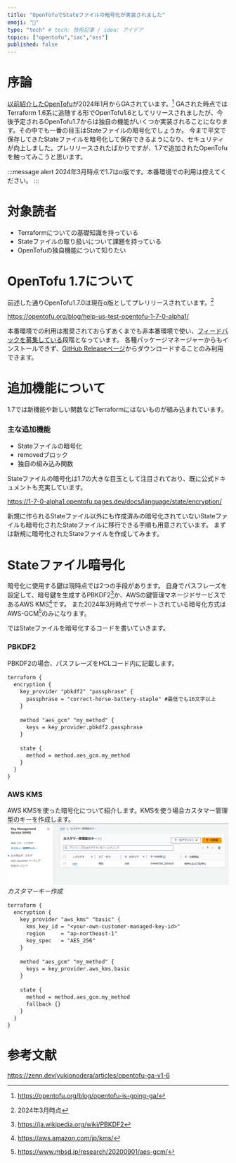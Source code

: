 ```yaml
---
title: "OpenTofuでStateファイルの暗号化が実装されました"
emoji: "📛"
type: "tech" # tech: 技術記事 / idea: アイデア
topics: ["opentofu","iac","oss"]
published: false
---
```


# 序論
[以前紹介したOpenTofu](https://zenn.dev/yuta28/articles/fork-opentf-from-terraform)が2024年1月からGAされています。[^1]
GAされた時点ではTerraform 1.6系に追随する形でOpenTofu1.6としてリリースされましたが、今後予定されるOpenTofu1.7からは独自の機能がいくつか実装されることになります。その中でも一番の目玉はStateファイルの暗号化でしょうか。
今まで平文で保存してきたStateファイルを暗号化して保存できるようになり、セキュリティが向上しました。プレリリースされたばかりですが、1.7で追加されたOpenTofuを触ってみこうと思います。

:::message alert
2024年3月時点で1.7はα版です。本番環境での利用は控えてください。
:::

[^1]: https://opentofu.org/blog/opentofu-is-going-ga/

# 対象読者
- Terraformについての基礎知識を持っている
- Stateファイルの取り扱いについて課題を持っている
- OpenTofuの独自機能について知りたい

# OpenTofu 1.7について
前述した通りOpenTofu1.7.0は現在α版としてプレリリースされています。[^2]

https://opentofu.org/blog/help-us-test-opentofu-1-7-0-alpha1/

本番環境での利用は推奨されておらずあくまでも非本番環境で使い、[フィードバックを募集している](https://github.com/opentofu/opentofu/issues/new?assignees=&labels=preview-release-feedback&projects=&template=1_7_0_alpha1_feedback.yml)段階となっています。
各種パッケージマネージャーからもインストールできず、[GitHub Releaseページ](https://github.com/opentofu/opentofu/releases/tag/v1.7.0-alpha1)からダウンロードすることのみ利用できます。

[^2]: 2024年3月時点

# 追加機能について
1.7では新機能や新しい関数などTerraformにはないものが組み込まれています。

### 主な追加機能

- Stateファイルの暗号化
- removedブロック
- 独自の組み込み関数

Stateファイルの暗号化は1.7の大きな目玉として注目されており、既に公式ドキュメントも充実しています。

https://1-7-0-alpha1.opentofu.pages.dev/docs/language/state/encryption/

新規に作られるStateファイル以外にも作成済みの暗号化されていないStateファイルも暗号化されたStateファイルに移行できる手順も用意されています。
まずは新規に暗号化されたStateファイルを作成してみます。

# Stateファイル暗号化
暗号化に使用する鍵は現時点では2つの手段があります。
自身でパスフレーズを設定して、暗号鍵を生成するPBKDF2[^3]か、AWSの鍵管理マネージドサービスであるAWS KMS[^4]です。
また2024年3月時点でサポートされている暗号化方式はAWS-GCM[^5]のみになります。

ではStateファイルを暗号化するコードを書いていきます。

### PBKDF2

PBKDF2の場合、パスフレーズをHCLコード内に記載します。

```hcl:state暗号
terraform {
  encryption {
    key_provider "pbkdf2" "passphrase" {
      passphrase = "correct-horse-battery-staple" #最低でも16文字以上
    }

    method "aes_gcm" "my_method" {
      keys = key_provider.pbkdf2.passphrase
    }

    state {
      method = method.aes_gcm.my_method
    }
  }
}
```


### AWS KMS
AWS KMSを使った暗号化について紹介します。KMSを使う場合カスタマー管理型のキーを作成します。
![](/images/opentofu-unique-features/image1.png)
*カスタマーキー作成*


```hcl
terraform {
  encryption {
    key_provider "aws_kms" "basic" {
      kms_key_id = "<your-own-customer-managed-key-id>"
      region     = "ap-northeast-1"
      key_spec   = "AES_256"
    }

    method "aes_gcm" "my_method" {
      keys = key_provider.aws_kms.basic
    }

    state {
      method = method.aes_gcm.my_method
      fallback {}
    }
  }
}
```

[^3]: https://ja.wikipedia.org/wiki/PBKDF2
[^4]: https://aws.amazon.com/jp/kms/
[^5]: https://www.mbsd.jp/research/20200901/aes-gcm/

# 参考文献
https://zenn.dev/yukionodera/articles/opentofu-ga-v1-6